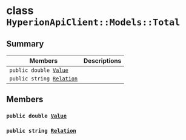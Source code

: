 # class `HyperionApiClient::Models::Total` 

## Summary

 Members                        | Descriptions                                
--------------------------------|---------------------------------------------
`public double `[`Value`](#class_hyperion_api_client_1_1_models_1_1_total_1a7b7e5af44fffe84c91c63ba0781ffdb3) | 
`public string `[`Relation`](#class_hyperion_api_client_1_1_models_1_1_total_1a90e07fddb4017bee667a0b2fe13a33d9) | 

## Members

### `public double `[`Value`](#class_hyperion_api_client_1_1_models_1_1_total_1a7b7e5af44fffe84c91c63ba0781ffdb3) 

### `public string `[`Relation`](#class_hyperion_api_client_1_1_models_1_1_total_1a90e07fddb4017bee667a0b2fe13a33d9) 


